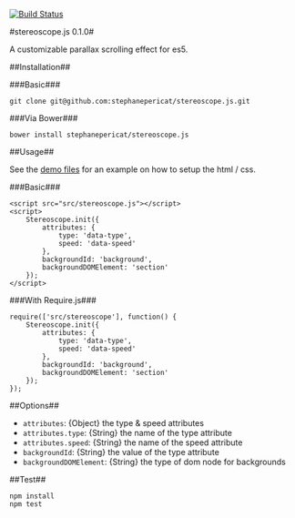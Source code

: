 [![Build Status](https://travis-ci.org/stephanepericat/stereoscope.js.png?branch=master)](https://travis-ci.org/stephanepericat/stereoscope.js)

#stereoscope.js 0.1.0#

A customizable parallax scrolling effect for es5.

##Installation##

###Basic###

    git clone git@github.com:stephanepericat/stereoscope.js.git

###Via Bower###

    bower install stephanepericat/stereoscope.js

##Usage##

See the [demo files](https://github.com/stephanepericat/stereoscope.js/tree/master/demo) for an example on how to setup the html / css.

###Basic###

    <script src="src/stereoscope.js"></script>
    <script>
        Stereoscope.init({
            attributes: {
                type: 'data-type',
                speed: 'data-speed'
            },
            backgroundId: 'background',
            backgroundDOMElement: 'section'
        });
    </script>

###With Require.js###

    require(['src/stereoscope'], function() {
        Stereoscope.init({
            attributes: {
                type: 'data-type',
                speed: 'data-speed'
            },
            backgroundId: 'background',
            backgroundDOMElement: 'section'
        });
    });

##Options##

 - `attributes`: {Object} the type & speed attributes
 - `attributes.type`: {String} the name of the type attribute
 - `attributes.speed`: {String} the name of the speed attribute
 - `backgroundId`: {String} the value of the type attribute
 - `backgroundDOMElement`: {String} the type of dom node for backgrounds

##Test##

    npm install
    npm test


